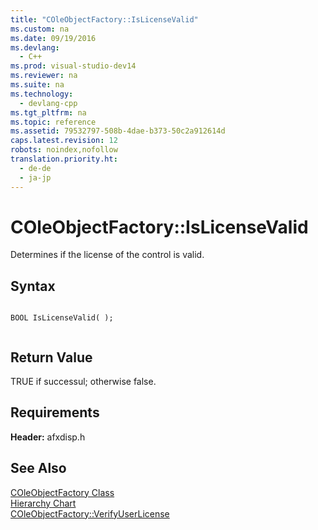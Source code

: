 ```yaml
---
title: "COleObjectFactory::IsLicenseValid"
ms.custom: na
ms.date: 09/19/2016
ms.devlang: 
  - C++
ms.prod: visual-studio-dev14
ms.reviewer: na
ms.suite: na
ms.technology: 
  - devlang-cpp
ms.tgt_pltfrm: na
ms.topic: reference
ms.assetid: 79532797-508b-4dae-b373-50c2a912614d
caps.latest.revision: 12
robots: noindex,nofollow
translation.priority.ht: 
  - de-de
  - ja-jp
---
```

# COleObjectFactory::IsLicenseValid
Determines if the license of the control is valid.  
  
## Syntax  
  
```  
  
BOOL IsLicenseValid( );  
  
```  
  
## Return Value  
 TRUE if successul; otherwise false.  
  
## Requirements  
 **Header:** afxdisp.h  
  
## See Also  
 [COleObjectFactory Class](../vs140/COleObjectFactory-Class.md)   
 [Hierarchy Chart](../vs140/Hierarchy-Chart.md)   
 [COleObjectFactory::VerifyUserLicense](../vs140/COleObjectFactory--VerifyUserLicense.md)
